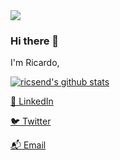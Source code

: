 <!--
**ricsend/ricsend** is a ✨ _special_ ✨ repository because its `README.md` (this file) appears on your GitHub profile.

Here are some ideas to get you started:

- 🔭 I’m currently working on ...
- 🌱 I’m currently learning ...
- 👯 I’m looking to collaborate on ...
- 🤔 I’m looking for help with ...
- 💬 Ask me about ...
- 📫 How to reach me: ...
- 😄 Pronouns: ...
- ⚡ Fun fact: ...
-->
<img src="https://wallpapercave.com/wp/wp3833726.jpg"/>

### Hi there 👋

I'm Ricardo,

[![ricsend's github stats](https://github-readme-stats.vercel.app/api?username=ricsend&show_icons=true&theme=default)](https://github.com/ricsend/)

[💼 LinkedIn ](https://linkedin.com/in/ricsend) 

[🐦 Twitter ](https://twitter.com/ricsend)

[📬 Email ](mailto:ricardo@fpf.br)

